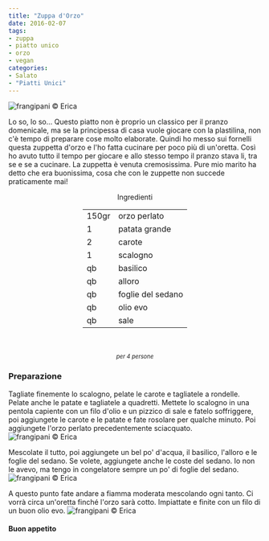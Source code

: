 ```yaml
---
title: "Zuppa d'Orzo"
date: 2016-02-07
tags:
- zuppa
- piatto unico
- orzo
- vegan
categories:
- Salato
- "Piatti Unici"
---
```

![](header.jpg "frangipani © Erica")

Lo so, lo so... Questo piatto non è proprio un classico per il pranzo domenicale, ma se la principessa di casa vuole giocare con la plastilina, non c'è tempo di preparare cose molto elaborate. Quindi ho messo sui fornelli questa zuppetta d'orzo e l'ho fatta cucinare per poco più di un'oretta. Così ho avuto tutto il tempo per giocare e allo stesso tempo il pranzo stava li, tra se e se a cucinare. La zuppetta è venuta cremosissima. Pure mio marito ha detto che era buonissima, cosa che con le zuppette non succede praticamente mai! 

<div id="wrapper" style="text-align: center">    
  <div id="yourdiv" style="display: inline-block;">
    <div class="ingredients">
      <div class="ingredients-title">Ingredienti</div>
      <table>
        <tbody>
          </tr>
          <tr>
            <td>150gr</td>
            <td>orzo perlato</td>
          </tr>
          <tr>
            <td>1</td>
            <td>patata grande</td>
          </tr>
          <tr>
            <td>2</td>
            <td>carote</td>
          </tr>
          <tr>
            <td>1</td>
            <td>scalogno</td>
          </tr>
          <tr>
            <td>qb</td>
            <td>basilico</td>
          </tr>
          <tr>
            <td>qb</td>
            <td>alloro</td>
          </tr>
          <tr>
            <td>qb</td>
            <td>foglie del sedano</td>
          </tr>
          <tr>
            <td>qb</td>
            <td>olio evo</td>
          </tr>
          <tr>
            <td>qb</td>
            <td>sale</td>  
          </tr>
        </tbody>
      </table>
      <br></br>
      <i class="pull-right" style="font-size: 80%;">per 4 persone</i>
    </div>
  </div>
</div>


<h3>
  <font color="grey">
    <i class="fa fa-cogs"></i>
  </font> Preparazione
</h3>

Tagliate finemente lo scalogno, pelate le carote e tagliatele a rondelle. Pelate anche le patate e tagliatele a quadretti. Mettete lo scalogno in una pentola capiente con un filo d'olio e un pizzico di sale e fatelo soffriggere, poi aggiungete le carote e le patate e fate rosolare per qualche minuto. Poi aggiungete l'orzo perlato precedentemente sciacquato.
![](ingredienti.jpg "frangipani © Erica")

Mescolate il tutto, poi aggiungete un bel po' d'acqua, il basilico, l'alloro e le foglie del sedano. Se volete, aggiungete anche le coste del sedano. Io non le avevo, ma tengo in congelatore sempre un po' di foglie del sedano. 
![](brodo.jpg "frangipani © Erica")

A questo punto fate andare a fiamma moderata mescolando ogni tanto. Ci vorrà circa un'oretta finché l'orzo sarà cotto. Impiattate e finite con un filo di un buon olio evo.
![](risultato.jpg "frangipani © Erica")



<h4>Buon appetito
  <font color="red">
    <i class="fa fa-smile-o"></i>
  </font>
</h4>